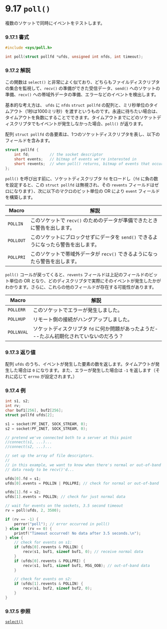 # 9.17 `poll()`

複数のソケットで同時にイベントをテストします。

### 9.17.1 書式

```c
#include <sys/poll.h>

int poll(struct pollfd *ufds, unsigned int nfds, int timeout);
```

### 9.17.2 解説

この関数は `select()` と非常によく似ており、どちらもファイルディスクリプタの集合を監視して、`recv()` の準備ができた受信データ、`send()` へのソケットの準備、`recv()` への帯域外データの準備、エラーなどのイベントを検出します。

基本的な考え方は、 `ufds` に `nfds` `struct pollfd` の配列と、ミリ秒単位のタイムアウト（1秒は1000ミリ秒）を渡すというものです。永遠に待ちたい場合は、タイムアウトを負数にすることでできます。タイムアウトまでにどのソケットディスクリプタでもイベントが発生しなかった場合、`poll()` が返ります。

配列 `struct pollfd` の各要素は、1つのソケットディスクリプタを表し、以下のフィールドを含みます。

```c
struct pollfd {
    int fd;         // the socket descriptor
    short events;   // bitmap of events we're interested in
    short revents;  // when poll() returns, bitmap of events that occurred
};
```

`poll()` を呼び出す前に、ソケットディスクリプタ `fd` をロードし（`fd` に負の数を設定すると、この `struct pollfd` は無視され、その `revents` フィールドはゼロになります）、次に以下のマクロのビット単位の OR により `event` フィールドを構築します。

| Macro     | 解説                                                                      |
|-----------|---------------------------------------------------------------------------|
| `POLLIN`  | このソケットで `recv()` のためのデータが準備できたときに警告を出します。  |
| `POLLOUT` | このソケットにブロックせずにデータを `send()` できるようになったら警告を出します。|
| `POLLPRI` | このソケットで帯域外データが `recv()` できるようになったら警告を出します。|

`poll()` コールが戻ってくると、`revents` フィールドは上記のフィールドのビット単位の OR となり、どのディスクリプタで実際にそのイベントが発生したかがわかります。さらに、これらの他のフィールドが存在する可能性があります。

| Macro      | 解説                                    |
|------------|-----------------------------------------|
| `POLLERR`  | このソケットでエラーが発生しました。    |
| `POLLHUP`  | リモート側の接続がハングアップしました。|
| `POLLNVAL` | ソケットディスクリプタ `fd` に何か問題があったようだ---たぶん初期化されていないのだろう？|

### 9.17.3 返り値

配列 `ufds` のうち、イベントが発生した要素の数を返します。タイムアウトが発生した場合は `0` になります。また、エラーが発生した場合は `-1` を返します（それに応じて `errno` が設定されます。）

### 9.17.4 例

```c
int s1, s2;
int rv;
char buf1[256], buf2[256];
struct pollfd ufds[2];

s1 = socket(PF_INET, SOCK_STREAM, 0);
s2 = socket(PF_INET, SOCK_STREAM, 0);

// pretend we've connected both to a server at this point
//connect(s1, ...)...
//connect(s2, ...)...

// set up the array of file descriptors.
//
// in this example, we want to know when there's normal or out-of-band
// data ready to be recv()'d...

ufds[0].fd = s1;
ufds[0].events = POLLIN | POLLPRI; // check for normal or out-of-band

ufds[1].fd = s2;
ufds[1].events = POLLIN; // check for just normal data

// wait for events on the sockets, 3.5 second timeout
rv = poll(ufds, 2, 3500);

if (rv == -1) {
    perror("poll"); // error occurred in poll()
} else if (rv == 0) {
    printf("Timeout occurred! No data after 3.5 seconds.\n");
} else {
    // check for events on s1:
    if (ufds[0].revents & POLLIN) {
        recv(s1, buf1, sizeof buf1, 0); // receive normal data
    }
    if (ufds[0].revents & POLLPRI) {
        recv(s1, buf1, sizeof buf1, MSG_OOB); // out-of-band data
    }

    // check for events on s2:
    if (ufds[1].revents & POLLIN) {
        recv(s1, buf2, sizeof buf2, 0);
    }
}
```

### 9.17.5 参照

[`select()`](./select.md)
